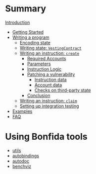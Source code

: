 # Summary

[Introduction](README.md)

- [Getting Started](01_Getting_started.md)
- [Writing a program](02_Writing_a_program.md)
    - [Encoding state](02.01_Encoding_state.md)
    - [Writing state: `VestingContract`](02.02_VestingContract.md)
    - [Writing an instruction: `create`](02.03_Instruction_create.md)
        - [Required Accounts](02.03.01_Required_accounts.md)
        - [Parameters](02.03.02_Parameters.md)
        - [Instruction Logic](02.03.03_Instruction_logic.md)
        - [Patching a vulnerability](02.03.04_Instruction_create_patch.md)
            - [Instruction data](02.03.04.01_Instruction_data.md)
            - [Account data](02.03.04.02_Account_data.md)
            - [Checks on third-party state](02.03.04.03_Implementing_checks_on_third-party_state.md)
        - [Conclusion](02.03.05_Conclusion.md)
    - [Writing an instruction: `claim`](02.04_Instruction_claim.md)
    - [Setting up integration testing](02.05_Integration_testing.md)
- [Examples]()
- [FAQ]()
# Using Bonfida tools
- [utils]()
- [autobindings]()
- [autodoc]()
- [benchviz]()
